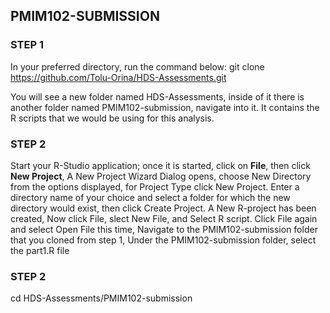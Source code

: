 ## PMIM102-SUBMISSION

### STEP 1
In your preferred directory, run the command below:
git clone https://github.com/Tolu-Orina/HDS-Assessments.git

You will see a new folder named HDS-Assessments, inside of it there is another folder named PMIM102-submission,
navigate into it. It contains the R scripts that we would be using for this analysis.

### STEP 2
Start your R-Studio application; once it is started, click on **File**, then click **New Project**,
A New Project Wizard Dialog opens, choose New Directory from the options displayed, for Project Type click New Project.
Enter a directory name of your choice and select a folder for which the new directory would exist, then click Create Project.
A New R-project has been created, Now click File, slect New File, and Select R script.
Click File again and select Open File this time, Navigate to the PMIM102-submission folder that you cloned from step 1,
Under the PMIM102-submission folder, select the part1.R file


### STEP 2
cd HDS-Assessments/PMIM102-submission

